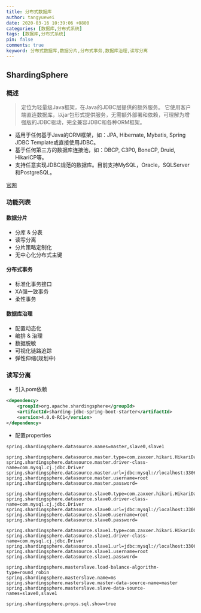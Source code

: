 ```yaml
---
title: 分布式数据库
author: tangyuewei
date: 2020-03-16 10:39:06 +0800
categories: [数据库,分布式系统]
tags: [数据库,分布式系统]
pin: false
comments: true
keyword: 分布式数据库,数据分片,分布式事务,数据库治理,读写分离
---
```


## ShardingSphere

### 概述
> 定位为轻量级Java框架，在Java的JDBC层提供的额外服务。 它使用客户端直连数据库，以jar包形式提供服务，无需额外部署和依赖，可理解为增强版的JDBC驱动，完全兼容JDBC和各种ORM框架。

- 适用于任何基于Java的ORM框架，如：JPA, Hibernate, Mybatis, Spring JDBC Template或直接使用JDBC。
- 基于任何第三方的数据库连接池，如：DBCP, C3P0, BoneCP, Druid, HikariCP等。
- 支持任意实现JDBC规范的数据库。目前支持MySQL，Oracle，SQLServer和PostgreSQL。

[官网](https://shardingsphere.apache.org)

### 功能列表

#### 数据分片
+ 分库 & 分表
+ 读写分离
+ 分片策略定制化
+ 无中心化分布式主键

####  分布式事务

+ 标准化事务接口
+ XA强一致事务
+ 柔性事务

#### 数据库治理

+ 配置动态化
+ 编排 & 治理
+ 数据脱敏
+ 可视化链路追踪
+ 弹性伸缩(规划中)

### 读写分离
- 引入pom依赖
```xml
<dependency>
    <groupId>org.apache.shardingsphere</groupId>
    <artifactId>sharding-jdbc-spring-boot-starter</artifactId>
    <version>4.0.0-RC1</version>
</dependency>
```
- 配置properties

```properties
spring.shardingsphere.datasource.names=master,slave0,slave1

spring.shardingsphere.datasource.master.type=com.zaxxer.hikari.HikariDataSource
spring.shardingsphere.datasource.master.driver-class-name=com.mysql.cj.jdbc.Driver
spring.shardingsphere.datasource.master.url=jdbc:mysql://localhost:3306/master
spring.shardingsphere.datasource.master.username=root
spring.shardingsphere.datasource.master.password=

spring.shardingsphere.datasource.slave0.type=com.zaxxer.hikari.HikariDataSource
spring.shardingsphere.datasource.slave0.driver-class-name=com.mysql.cj.jdbc.Driver
spring.shardingsphere.datasource.slave0.url=jdbc:mysql://localhost:3306/slave0
spring.shardingsphere.datasource.slave0.username=root
spring.shardingsphere.datasource.slave0.password=

spring.shardingsphere.datasource.slave1.type=com.zaxxer.hikari.HikariDataSource
spring.shardingsphere.datasource.slave1.driver-class-name=com.mysql.cj.jdbc.Driver
spring.shardingsphere.datasource.slave1.url=jdbc:mysql://localhost:3306/slave1
spring.shardingsphere.datasource.slave1.username=root
spring.shardingsphere.datasource.slave1.password=

spring.shardingsphere.masterslave.load-balance-algorithm-type=round_robin
spring.shardingsphere.masterslave.name=ms
spring.shardingsphere.masterslave.master-data-source-name=master
spring.shardingsphere.masterslave.slave-data-source-names=slave0,slave1

spring.shardingsphere.props.sql.show=true
```

